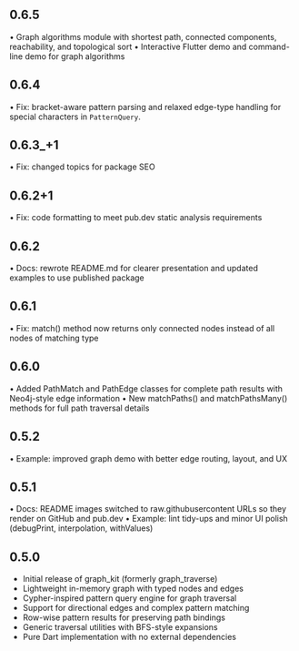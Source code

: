
## 0.6.5

• Graph algorithms module with shortest path, connected components, reachability, and topological sort
• Interactive Flutter demo and command-line demo for graph algorithms

## 0.6.4

• Fix: bracket-aware pattern parsing and relaxed edge-type handling for special characters in `PatternQuery`.

## 0.6.3_+1

• Fix: changed topics for package SEO

## 0.6.2+1

• Fix: code formatting to meet pub.dev static analysis requirements

## 0.6.2

• Docs: rewrote README.md for clearer presentation and updated examples to use published package

## 0.6.1

• Fix: match() method now returns only connected nodes instead of all nodes of matching type

## 0.6.0

• Added PathMatch and PathEdge classes for complete path results with Neo4j-style edge information
• New matchPaths() and matchPathsMany() methods for full path traversal details

## 0.5.2

• Example: improved graph demo with better edge routing, layout, and UX

## 0.5.1

• Docs: README images switched to raw.githubusercontent URLs so they render on GitHub and pub.dev
• Example: lint tidy-ups and minor UI polish (debugPrint, interpolation, withValues)

## 0.5.0

* Initial release of graph_kit (formerly graph_traverse)
* Lightweight in-memory graph with typed nodes and edges
* Cypher-inspired pattern query engine for graph traversal
* Support for directional edges and complex pattern matching
* Row-wise pattern results for preserving path bindings
* Generic traversal utilities with BFS-style expansions
* Pure Dart implementation with no external dependencies
